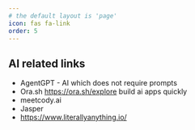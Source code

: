 ```yaml
---
# the default layout is 'page'
icon: fas fa-link
order: 5
---
```


## AI related links

- AgentGPT - AI which does not require prompts
- Ora.sh https://ora.sh/explore build ai apps quickly
- meetcody.ai
- Jasper
- https://www.literallyanything.io/
